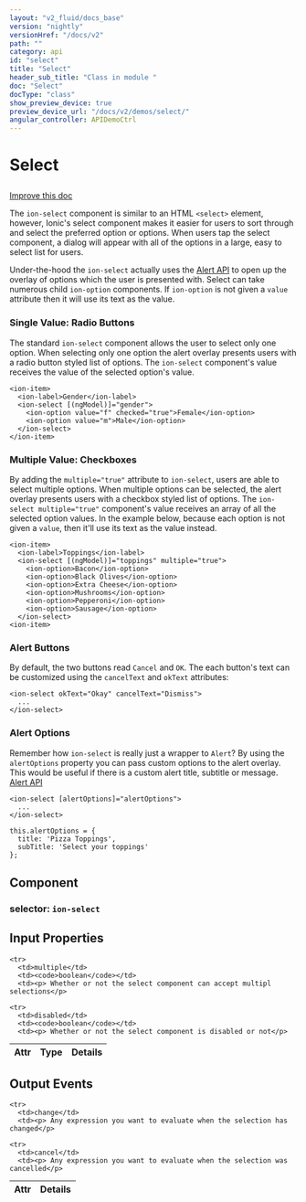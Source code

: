 ```yaml
---
layout: "v2_fluid/docs_base"
version: "nightly"
versionHref: "/docs/v2"
path: ""
category: api
id: "select"
title: "Select"
header_sub_title: "Class in module "
doc: "Select"
docType: "class"
show_preview_device: true
preview_device_url: "/docs/v2/demos/select/"
angular_controller: APIDemoCtrl 
---
```










<h1 class="api-title">
<a name="select"></a>

Select






</h1>

<a class="improve-v2-docs" href='http://github.com/driftyco/ionic/edit/2.0//home/ubuntu/ionic/ionic/components/select/select.ts#L11'>
Improve this doc
</a>






<p>The <code>ion-select</code> component is similar to an HTML <code>&lt;select&gt;</code> element, however,
Ionic&#39;s select component makes it easier for users to sort through and select
the preferred option or options. When users tap the select component, a
dialog will appear with all of the options in a large, easy to select list
for users.</p>
<p>Under-the-hood the <code>ion-select</code> actually uses the
<a href='../../alert/Alert'>Alert API</a> to open up the overlay of options
which the user is presented with. Select can take numerous child
<code>ion-option</code> components. If <code>ion-option</code> is not given a <code>value</code> attribute
then it will use its text as the value.</p>
<h3 id="single-value-radio-buttons">Single Value: Radio Buttons</h3>
<p>The standard <code>ion-select</code> component allows the user to select only one
option. When selecting only one option the alert overlay presents users with
a radio button styled list of options. The <code>ion-select</code> component&#39;s value
receives the value of the selected option&#39;s value.</p>
<pre><code class="lang-html">&lt;ion-item&gt;
  &lt;ion-label&gt;Gender&lt;/ion-label&gt;
  &lt;ion-select [(ngModel)]=&quot;gender&quot;&gt;
    &lt;ion-option value=&quot;f&quot; checked=&quot;true&quot;&gt;Female&lt;/ion-option&gt;
    &lt;ion-option value=&quot;m&quot;&gt;Male&lt;/ion-option&gt;
  &lt;/ion-select&gt;
&lt;/ion-item&gt;
</code></pre>
<h3 id="multiple-value-checkboxes">Multiple Value: Checkboxes</h3>
<p>By adding the <code>multiple=&quot;true&quot;</code> attribute to <code>ion-select</code>, users are able
to select multiple options. When multiple options can be selected, the alert
overlay presents users with a checkbox styled list of options. The
<code>ion-select multiple=&quot;true&quot;</code> component&#39;s value receives an array of all the
selected option values. In the example below, because each option is not given
a <code>value</code>, then it&#39;ll use its text as the value instead.</p>
<pre><code class="lang-html">&lt;ion-item&gt;
  &lt;ion-label&gt;Toppings&lt;/ion-label&gt;
  &lt;ion-select [(ngModel)]=&quot;toppings&quot; multiple=&quot;true&quot;&gt;
    &lt;ion-option&gt;Bacon&lt;/ion-option&gt;
    &lt;ion-option&gt;Black Olives&lt;/ion-option&gt;
    &lt;ion-option&gt;Extra Cheese&lt;/ion-option&gt;
    &lt;ion-option&gt;Mushrooms&lt;/ion-option&gt;
    &lt;ion-option&gt;Pepperoni&lt;/ion-option&gt;
    &lt;ion-option&gt;Sausage&lt;/ion-option&gt;
  &lt;/ion-select&gt;
&lt;ion-item&gt;
</code></pre>
<h3 id="alert-buttons">Alert Buttons</h3>
<p>By default, the two buttons read <code>Cancel</code> and <code>OK</code>. The each button&#39;s text
can be customized using the <code>cancelText</code> and <code>okText</code> attributes:</p>
<pre><code class="lang-html">&lt;ion-select okText=&quot;Okay&quot; cancelText=&quot;Dismiss&quot;&gt;
  ...
&lt;/ion-select&gt;
</code></pre>
<h3 id="alert-options">Alert Options</h3>
<p>Remember how <code>ion-select</code> is really just a wrapper to <code>Alert</code>? By using
the <code>alertOptions</code> property you can pass custom options to the alert
overlay. This would be useful if there is a custom alert title,
subtitle or message. <a href='../../alert/Alert'>Alert API</a></p>
<pre><code class="lang-html">&lt;ion-select [alertOptions]=&quot;alertOptions&quot;&gt;
  ...
&lt;/ion-select&gt;
</code></pre>
<pre><code class="lang-ts">this.alertOptions = {
  title: &#39;Pizza Toppings&#39;,
  subTitle: &#39;Select your toppings&#39;
};
</code></pre>


<h2><a name="Component"></a>Component</h2>
<h3>selector: <code>ion-select</code></h3>
<!-- @usage tag -->


<!-- @property tags -->



<!-- instance methods on the class -->
<!-- input methods on the class -->
<h2><a name="input-properties"></a>Input Properties</h2>
<table class="table param-table" style="margin:0;">
  <thead>
    <tr>
      <th>Attr</th>
      <th>Type</th>
      <th>Details</th>
    </tr>
  </thead>
  <tbody>
    
    <tr>
      <td>multiple</td>
      <td><code>boolean</code></td>
      <td><p> Whether or not the select component can accept multipl selections</p>
</td>
    </tr>
    
    <tr>
      <td>disabled</td>
      <td><code>boolean</code></td>
      <td><p> Whether or not the select component is disabled or not</p>
</td>
    </tr>
    
  </tbody>
</table>
<!-- output events on the class -->
<h2><a name="output-events"></a>Output Events</h2>
<table class="table param-table" style="margin:0;">
  <thead>
    <tr>
      <th>Attr</th>
      <th>Details</th>
    </tr>
  </thead>
  <tbody>
    
    <tr>
      <td>change</td>
      <td><p> Any expression you want to evaluate when the selection has changed</p>
</td>
    </tr>
    
    <tr>
      <td>cancel</td>
      <td><p> Any expression you want to evaluate when the selection was cancelled</p>
</td>
    </tr>
    
  </tbody>
</table><!-- related link --><!-- end content block -->


<!-- end body block -->

